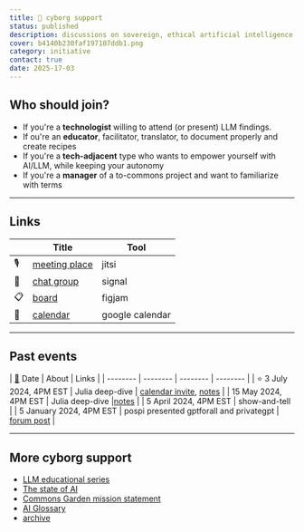 ```yaml
---
title: 🤖 cyborg support
status: published
description: discussions on sovereign, ethical artificial intelligence
cover: b4140b230faf197107ddb1.png
category: initiative
contact: true
date: 2025-17-03
---
```


## Who should join?

- If you're a **technologist** willing to attend (or present) LLM findings. 
- If ou're an **educator**, facilitator, translator, to document properly and create recipes
- If you're a **tech-adjacent** type who wants to empower yourself with AI/LLM, while keeping your autonomy
- If you're a **manager** of a to-commons project and want to familiarize with terms

---

## Links

| | Title | Tool | 
| ---- | -------- | -------- |
| 🎙️ | [meeting place](https://meet.jit.si/cyborg-support) | jitsi |
| 💬 | [chat group](https://signal.group/#CjQKIIdZM626CnOYE3Xzk-W1G6CgVXnbrYdrMXHHxZDra1NzEhAGKcSNraIMeX5sHAJKvlFB) | signal |
| 📋 | [board](https://www.figma.com/board/22B9Kuqfd89zNP4SuIfwi6/cyborg.support?node-id=0%3A1&t=iDT2L6zB6CbIEjBB-1) | figjam |
| 📆 | [calendar](https://commons.garden/calendar) | google calendar |


---

## Past events

| [📆](https://commons.garden/calendar) Date | About | Links |
| -------- | -------- | -------- | -------- | 
| ⭐ 3 July 2024, 4PM EST | Julia deep-dive     | [calendar invite](https://calendar.google.com/calendar/event?action=TEMPLATE&tmeid=Xzc1MjNjaGEzODkyazJiOWw4a3FqOGI5azZvcmo4YjlwNjExazRiYTQ2dDIzMGNxMzhvcTMwZ3EyNjhfMjAyNDA3MDNUMjAwMDAwWiAzYzEyZjZkMDk5MjVhNjA0ZjEzNjRlN2I3MmZiZGMzNzdjYzY5Yzc1MWU0ZjdkOTcxMmE2NmZiM2M3N2M2MWRmQGc&tmsrc=3c12f6d09925a604f1364e7b72fbdc377cc69c751e4f7d9712a66fb3c77c61df%40group.calendar.google.com), [notes]([zxxx](https://hackmd.io/@commonsgarden/HykoggEm0)) |
| 15 May 2024, 4PM EST | Julia deep-dive  |[notes](https://hackmd.io/@commonsgarden/HykoggEm0)   |
| 5 April 2024, 4PM EST | show-and-tell |
| 5 January 2024, 4PM EST | pospi presented gptforall and privategpt | [forum post](https://cyborg.support/post/22) |

---

## More cyborg support

- [LLM educational series](https://hackmd.io/@commonsgarden/H1bV2-lo6)
- [The state of AI](https://hackmd.io/@commonsgarden/Byp9hbgip)
- [Commons Garden mission statement](https://hackmd.io/@commonsgarden/BkWR3WljT)
- [AI Glossary](https://hackmd.io/@commonsgarden/ai-glossary)
- [archive](https://hackmd.io/17W0N0eATTeHAA3vZS3rOg)
